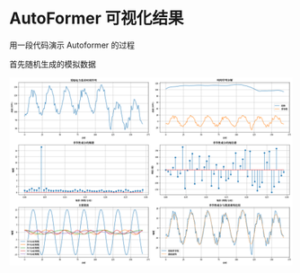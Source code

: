 # AutoFormer 可视化结果

用一段代码演示 Autoformer 的过程

首先随机生成的模拟数据

![image-20250326221307554](images/image-20250326221307554.png)